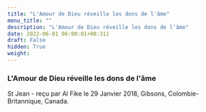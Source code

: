 ```yaml
---
title: "L'Amour de Dieu réveille les dons de l'âme"
menu_title: ""
description: "L'Amour de Dieu réveille les dons de l'âme"
date: 2022-06-01 06:00:01+00:311
draft: False
hidden: True
weight:
---
```

### L'Amour de Dieu réveille les dons de l'âme

St Jean - reçu par Al Fike le 29 Janvier 2018, Gibsons, Colombie-Britannique, Canada.



